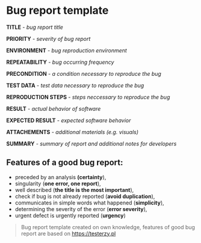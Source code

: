 # Bug report template
**TITLE** - _bug report title_

**PRIORITY** - _severity of bug report_

**ENVIRONMENT** - _bug reproduction environment_

**REPEATABILITY** - _bug occurring frequency_

**PRECONDITION** - _a condition necessary to reproduce the bug_

**TEST DATA** - _test data necessary to reproduce the bug_

**REPRODUCTION STEPS** - _steps neccessary to reproduce the bug_

**RESULT** - _actual behavior of software_

**EXPECTED RESULT** - _expected software behavior_

**ATTACHEMENTS** - _additional materials (e.g. visuals)_

**SUMMARY** - _summary of report and additional notes for developers_

## Features of a good bug report:
- preceded by an analysis **(certainty**),
- singularity (**one error, one report**),
- well described (**the title is the most important**),
- check if bug is not already reported (**avoid duplication**),
- communicates in simple words what happened (**simplicity**),
- determining the severity of the error (**error severity**),
- urgent defect is urgently reported (**urgency**)

> Bug report template created on own knowledge, features of good bug report are based on https://testerzy.pl
